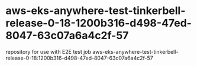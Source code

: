 # aws-eks-anywhere-test-tinkerbell-release-0-18-1200b316-d498-47ed-8047-63c07a6a4c2f-57
repository for use with E2E test job aws-eks-anywhere-test-tinkerbell-release-0-18:1200b316-d498-47ed-8047-63c07a6a4c2f-57
